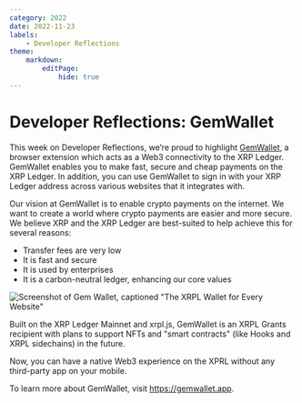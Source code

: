 ```yaml
---
category: 2022
date: 2022-11-23
labels:
    - Developer Reflections
theme:
    markdown:
        editPage:
            hide: true
---
```

# Developer Reflections: GemWallet

This week on Developer Reflections, we’re proud to highlight [GemWallet](https://gemwallet.app), a browser extension which acts as a Web3 connectivity to the XRP Ledger. GemWallet enables you to make fast, secure and cheap payments on the XRP Ledger. In addition, you can use GemWallet to sign in with your XRP Ledger address across various websites that it integrates with.

<!-- BREAK -->

Our vision at GemWallet is to enable crypto payments on the internet. We want to create a world where crypto payments are easier and more secure. We believe XRP and the XRP Ledger are best-suited to help achieve this for several reasons:

* Transfer fees are very low
* It is fast and secure
* It is used by enterprises
* It is a carbon-neutral ledger, enhancing our core values

![Screenshot of Gem Wallet, captioned "The XRPL Wallet for Every Website"](/blog/img/dev-reflections-gemwallet.png)

Built on the XRP Ledger Mainnet and xrpl.js, GemWallet is an XRPL Grants recipient with plans to support NFTs and "smart contracts" (like Hooks and XRPL sidechains) in the future. 

Now, you can have a native Web3 experience on the XPRL without any third-party app on your mobile.

To learn more about GemWallet, visit <https://gemwallet.app>. 
